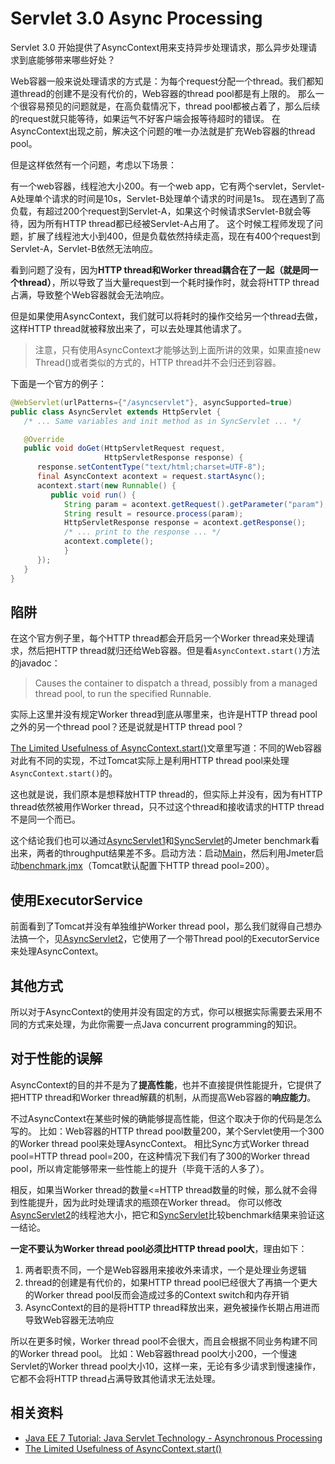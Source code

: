 # Servlet 3.0 Async Processing

Servlet 3.0 开始提供了AsyncContext用来支持异步处理请求，那么异步处理请求到底能够带来哪些好处？

Web容器一般来说处理请求的方式是：为每个request分配一个thread。我们都知道thread的创建不是没有代价的，Web容器的thread pool都是有上限的。
那么一个很容易预见的问题就是，在高负载情况下，thread pool都被占着了，那么后续的request就只能等待，如果运气不好客户端会报等待超时的错误。
在AsyncContext出现之前，解决这个问题的唯一办法就是扩充Web容器的thread pool。

但是这样依然有一个问题，考虑以下场景：

有一个web容器，线程池大小200。有一个web app，它有两个servlet，Servlet-A处理单个请求的时间是10s，Servlet-B处理单个请求的时间是1s。
现在遇到了高负载，有超过200个request到Servlet-A，如果这个时候请求Servlet-B就会等待，因为所有HTTP thread都已经被Servlet-A占用了。
这个时候工程师发现了问题，扩展了线程池大小到400，但是负载依然持续走高，现在有400个request到Servlet-A，Servlet-B依然无法响应。

看到问题了没有，因为**HTTP thread和Worker thread耦合在了一起（就是同一个thread）**，所以导致了当大量request到一个耗时操作时，就会将HTTP thread占满，导致整个Web容器就会无法响应。

但是如果使用AsyncContext，我们就可以将耗时的操作交给另一个thread去做，这样HTTP thread就被释放出来了，可以去处理其他请求了。

> 注意，只有使用AsyncContext才能够达到上面所讲的效果，如果直接new Thread()或者类似的方式的，HTTP thread并不会归还到容器。

下面是一个官方的例子：

```java
@WebServlet(urlPatterns={"/asyncservlet"}, asyncSupported=true)
public class AsyncServlet extends HttpServlet {
   /* ... Same variables and init method as in SyncServlet ... */

   @Override
   public void doGet(HttpServletRequest request, 
                     HttpServletResponse response) {
      response.setContentType("text/html;charset=UTF-8");
      final AsyncContext acontext = request.startAsync();
      acontext.start(new Runnable() {
         public void run() {
            String param = acontext.getRequest().getParameter("param");
            String result = resource.process(param);
            HttpServletResponse response = acontext.getResponse();
            /* ... print to the response ... */
            acontext.complete();
            }
      });
   }
}
```

## 陷阱

在这个官方例子里，每个HTTP thread都会开启另一个Worker thread来处理请求，然后把HTTP thread就归还给Web容器。但是看`AsyncContext.start()`方法的javadoc：

> Causes the container to dispatch a thread, possibly from a managed thread pool, to run the specified Runnable.

实际上这里并没有规定Worker thread到底从哪里来，也许是HTTP thread pool之外的另一个thread pool？还是说就是HTTP thread pool？

[The Limited Usefulness of AsyncContext.start()][4]文章里写道：不同的Web容器对此有不同的实现，不过Tomcat实际上是利用HTTP thread pool来处理`AsyncContext.start()`的。

这也就是说，我们原本是想释放HTTP thread的，但实际上并没有，因为有HTTP thread依然被用作Worker thread，只不过这个thread和接收请求的HTTP thread不是同一个而已。

这个结论我们也可以通过[AsyncServlet1][src-AsyncServlet1]和[SyncServlet][src-SyncServlet]的Jmeter benchmark看出来，两者的throughput结果差不多。启动方法：启动[Main][src-Main]，然后利用Jmeter启动[benchmark.jmx][src-benchmark.jmx]（Tomcat默认配置下HTTP thread pool=200）。



## 使用ExecutorService

前面看到了Tomcat并没有单独维护Worker thread pool，那么我们就得自己想办法搞一个，见[AsyncServlet2][src-AsyncServlet2]，它使用了一个带Thread pool的ExecutorService来处理AsyncContext。

## 其他方式

所以对于AsyncContext的使用并没有固定的方式，你可以根据实际需要去采用不同的方式来处理，为此你需要一点Java concurrent programming的知识。

## 对于性能的误解

AsyncContext的目的并不是为了**提高性能**，也并不直接提供性能提升，它提供了把HTTP thread和Worker thread解藕的机制，从而提高Web容器的**响应能力**。

不过AsyncContext在某些时候的确能够提高性能，但这个取决于你的代码是怎么写的。
比如：Web容器的HTTP thread pool数量200，某个Servlet使用一个300的Worker thread pool来处理AsyncContext。
相比Sync方式Worker thread pool=HTTP thread pool=200，在这种情况下我们有了300的Worker thread pool，所以肯定能够带来一些性能上的提升（毕竟干活的人多了）。

相反，如果当Worker thread的数量<=HTTP thread数量的时候，那么就不会得到性能提升，因为此时处理请求的瓶颈在Worker thread。
你可以修改[AsyncServlet2][src-AsyncServlet2]的线程池大小，把它和[SyncServlet][src-SyncServlet]比较benchmark结果来验证这一结论。

**一定不要认为Worker thread pool必须比HTTP thread pool大**，理由如下：

1. 两者职责不同，一个是Web容器用来接收外来请求，一个是处理业务逻辑
1. thread的创建是有代价的，如果HTTP thread pool已经很大了再搞一个更大的Worker thread pool反而会造成过多的Context switch和内存开销
1. AsyncContext的目的是将HTTP thread释放出来，避免被操作长期占用进而导致Web容器无法响应

所以在更多时候，Worker thread pool不会很大，而且会根据不同业务构建不同的Worker thread pool。
比如：Web容器thread pool大小200，一个慢速Servlet的Worker thread pool大小10，这样一来，无论有多少请求到慢速操作，它都不会将HTTP thread占满导致其他请求无法处理。


## 相关资料

* [Java EE 7 Tutorial: Java Servlet Technology - Asynchronous Processing](https://docs.oracle.com/javaee/7/tutorial/servlets012.htm)
* [The Limited Usefulness of AsyncContext.start()][4]

 [4]: https://dzone.com/articles/limited-usefulness
 [src-Main]: src/main/java/me/chanjar/learning/Main.java
 [src-SyncServlet]: src/main/java/me/chanjar/learning/SyncServlet.java
 [src-AsyncServlet1]: src/main/java/me/chanjar/learning/AsyncServlet1.java
 [src-AsyncServlet2]: src/main/java/me/chanjar/learning/AsyncServlet2.java
 [src-benchmark.jmx]: benchmark.jmx
